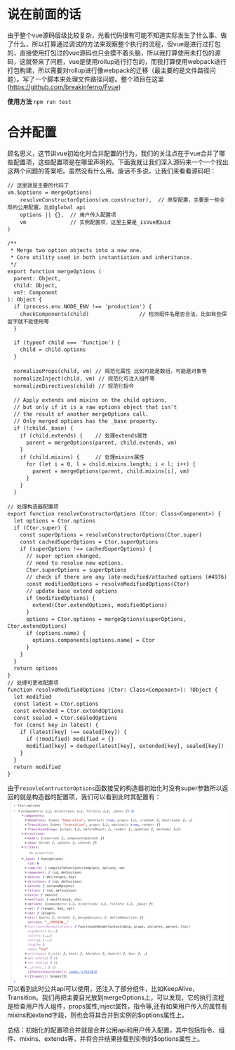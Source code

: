 # 说在前面的话
由于整个vue源码层级比较复杂，光看代码很有可能不知道实际发生了什么事、做了什么，所以打算通过调试的方法来观察整个执行的流程，但vue是进行过打包的，直接使用打包过的vue源码也只会摸不着头脑，所以我打算使用未打包的源码，这就带来了问题，vue是使用rollup进行打包的，而我打算使用webpack进行打包构建，所以需要对rollup进行像webpack的迁移（最主要的是文件路径问题）。写了一个脚本来处理文件路径问题。整个项目在这里(https://github.com/breakinferno/Fvue)

**使用方法**
`npm run test`

# 合并配置
顾名思义，这节讲vue初始化时合并配置的行为，我们的关注点在于vue合并了哪些配置项，这些配置项是在哪里声明的。下面我就让我们深入源码来一个一个找出这两个问题的答案吧。虽然没有什么用。废话不多说，让我们来看看源码吧：

```
// 这里就是主要的代码了
vm.$options = mergeOptions(
    resolveConstructorOptions(vm.constructor),  // 原型配置，主要是一些全局的公用配置，比如global api
    options || {},  // 用户传入配置项
    vm              // 实例配置项，这里主要是_isVue和uid
)

/**
 * Merge two option objects into a new one.
 * Core utility used in both instantiation and inheritance.
 */
export function mergeOptions (
  parent: Object,
  child: Object,
  vm?: Component
): Object {
  if (process.env.NODE_ENV !== 'production') {
    checkComponents(child)                // 检测组件名是否合法，比如有些保留字就不能使用等
  }

  if (typeof child === 'function') {
    child = child.options
  }

  normalizeProps(child, vm) // 规范化属性 比如可能是数组，可能是对象等
  normalizeInject(child, vm) // 规范化可注入组件等
  normalizeDirectives(child) // 规范化指令
  
  // Apply extends and mixins on the child options,
  // but only if it is a raw options object that isn't
  // the result of another mergeOptions call.
  // Only merged options has the _base property.
  if (!child._base) {
    if (child.extends) {    // 处理extends属性
      parent = mergeOptions(parent, child.extends, vm)
    }
    if (child.mixins) {     // 处理mixins属性
      for (let i = 0, l = child.mixins.length; i < l; i++) {
        parent = mergeOptions(parent, child.mixins[i], vm)
      }
    }
  }

// 处理构造器配置项
export function resolveConstructorOptions (Ctor: Class<Component>) {
  let options = Ctor.options
  if (Ctor.super) {
    const superOptions = resolveConstructorOptions(Ctor.super)
    const cachedSuperOptions = Ctor.superOptions
    if (superOptions !== cachedSuperOptions) {
      // super option changed,
      // need to resolve new options.
      Ctor.superOptions = superOptions
      // check if there are any late-modified/attached options (#4976)
      const modifiedOptions = resolveModifiedOptions(Ctor)
      // update base extend options
      if (modifiedOptions) {
        extend(Ctor.extendOptions, modifiedOptions)
      }
      options = Ctor.options = mergeOptions(superOptions, Ctor.extendOptions)
      if (options.name) {
        options.components[options.name] = Ctor
      }
    }
  }
  return options
}
// 处理可更改配置项
function resolveModifiedOptions (Ctor: Class<Component>): ?Object {
  let modified
  const latest = Ctor.options
  const extended = Ctor.extendOptions
  const sealed = Ctor.sealedOptions
  for (const key in latest) {
    if (latest[key] !== sealed[key]) {
      if (!modified) modified = {}
      modified[key] = dedupe(latest[key], extended[key], sealed[key])
    }
  }
  return modified
}
```
由于`resovleContructorOptions`函数接受的构造器初始化时没有super参数所以返回的就是构造器的配置项，我们可以看到此时其配置有：
![](2018-12-05-10-59-31.png)
可以看到此时公共api可以使用，还注入了部分组件，比如KeepAlive，Transition。我们再把主要目光放到mergeOptions上，可以发现，它的执行流程是检查用户传入组件，props属性,inject属性，指令等,还有如果用户传入的属性有mixins和extend字段，则也会将其合并到实例的$options属性上。

总结：初始化的配置项合并就是合并公用api和用户传入配置，其中包括指令、组件、mixins、extends等，并将合并结果挂载到实例的$options属性上。